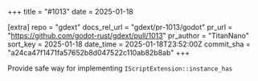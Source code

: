 +++
title = "#1013"
date = 2025-01-18

[extra]
repo = "gdext"
docs_rel_url = "gdext/pr-1013/godot"
pr_url = "https://github.com/godot-rust/gdext/pull/1013"
pr_author = "TitanNano"
sort_key = 2025-01-18
date_time = 2025-01-18T23:52:00Z
commit_sha = "a24ca47f1471fa57652b8d047522c110ab82b8ab"
+++

Provide safe way for implementing `IScriptExtension::instance_has`

